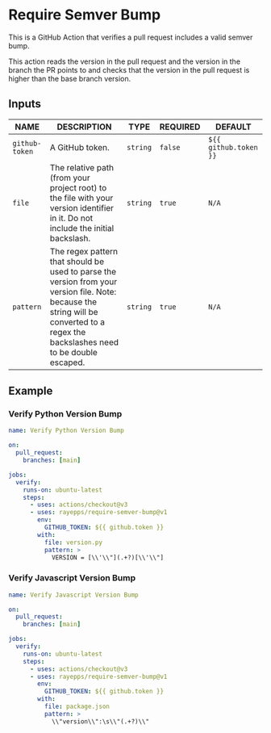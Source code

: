 # Require Semver Bump

This is a GitHub Action that verifies a pull request includes a valid semver bump.

This action reads the version in the pull request and the version in the branch the PR points to and checks that the version in the pull request is higher than the base branch version.

## Inputs

| NAME           | DESCRIPTION                                                                                                                                                                         | TYPE     | REQUIRED | DEFAULT               |
| -------------- | ----------------------------------------------------------------------------------------------------------------------------------------------------------------------------------- | -------- | -------- | --------------------- |
| `github-token` | A GitHub token.                                                                                                                                                                     | `string` | `false`  | `${{ github.token }}` |
| `file`         | The relative path (from your project root) to the file with your version identifier in it. Do not include the initial backslash.                                                    | `string` | `true`   | `N/A`                 |
| `pattern`      | The regex pattern that should be used to parse the version from your version file. Note: because the string will be converted to a regex the backslashes need to be double escaped. | `string` | `true`   | `N/A`                 |

## Example

### Verify Python Version Bump

```yaml
name: Verify Python Version Bump

on:
  pull_request:
    branches: [main]

jobs:
  verify:
    runs-on: ubuntu-latest
    steps:
      - uses: actions/checkout@v3
      - uses: rayepps/require-semver-bump@v1
        env:
          GITHUB_TOKEN: ${{ github.token }}
        with:
          file: version.py
          pattern: >
            VERSION = [\\'\\"](.+?)[\\'\\"]
```

### Verify Javascript Version Bump

```yaml
name: Verify Javascript Version Bump

on:
  pull_request:
    branches: [main]

jobs:
  verify:
    runs-on: ubuntu-latest
    steps:
      - uses: actions/checkout@v3
      - uses: rayepps/require-semver-bump@v1
        env:
          GITHUB_TOKEN: ${{ github.token }}
        with:
          file: package.json
          pattern: >
            \\"version\\":\s\\"(.+?)\\"
```
